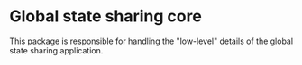 # Global state sharing core

This package is responsible for handling the "low-level" details of the global state sharing
application.
